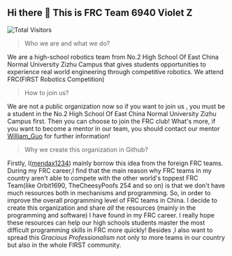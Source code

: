 ## Hi there 👋 This is FRC Team 6940 Violet Z

![Total Visitors](https://visitor-badge.glitch.me/badge?page_id=Team6940.Team6940)

>Who we are and what we do?

We are a high-school robotics team from No.2 High School Of East China Normal University Zizhu Campus that gives students opportunities to experience real world engineering through competitive robotics. We attend FRC(FIRST Robotics Competition)

>How to join us?

We are not a public organization now so if you want to join us , you must be a student in the No.2 High School Of East China Normal University Zizhu Campus first. Then you can choose to join the FRC club! What's more, if you want to become a mentor in our team, you should contact our mentor [William_Guo](https://github.com/williamguowei) for further information!

>Why we create this organization in Github?

Firstly, l([mendax1234](https://github.com/mendax1234)) mainly borrow this idea from the foreign FRC teams. During my FRC career,l find that the main reason why FRC teams in my country aren't able to compete with the other world's toppest FRC Team(like Orbit1690, TheCheesyPoofs 254 and so on) is that we don't have much resources both in mechanisms and programming. So, in order to improve the overall programming level of FRC teams in China. I decide to create this organization and share *all* the resources (mainly in the programming and software) l have found in my FRC career. l really hope these resources can help our high schools students master the most difficult programming skills in FRC more quickly!  Besides ,l also want to spread this *Gracious Professionalism* not only to more teams in our country but also in the whole FIRST community.

<!--

**Here are some ideas to get you started:**

🙋‍♀️ A short introduction - what is your organization all about?
🌈 Contribution guidelines - how can the community get involved?
👩‍💻 Useful resources - where can the community find your docs? Is there anything else the community should know?
🍿 Fun facts - what does your team eat for breakfast?
🧙 Remember, you can do mighty things with the power of [Markdown](https://docs.github.com/github/writing-on-github/getting-started-with-writing-and-formatting-on-github/basic-writing-and-formatting-syntax)
-->
